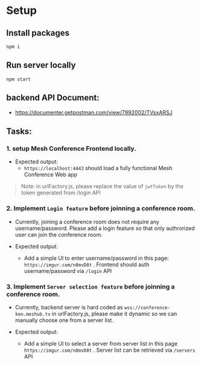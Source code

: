 # Setup

## Install packages

`npm i`

## Run server locally

`npm start`

## backend API Document:
  - https://documenter.getpostman.com/view/7992002/TVsxARSJ

## Tasks:

### 1. setup Mesh Conference Frontend locally.

  - Expected output:
    - `https://localhost:4443` should load a fully functional Mesh Conference Web app

  > Note: in urlFactory.js, please replace the value of `jwtToken` by the token generated from /login API


### 2. Implement `Login feature` before joinning a conference room.
  
  - Currently, joining a conference room does not require any username/password.  Please add a login feature so that only authrorized user can join the conference room.

  - Expected output:

    - Add a simple UI to enter username/password in this page: `https://imgur.com/n8mvD8t` . Frontend should auth username/password via `/login` API
    

### 3. Implement `Server selection feature` before joinning a conference room.

  - Currently, backend server is hard coded as `wss://conference-ken.meshub.tv` in urlFactory.js, please make it dynamic so we can manually choose one from a server list.

  - Expected output:
    - Add a simple UI to select a server from server list in this page `https://imgur.com/n8mvD8t` . Server list can be retrieved via `/servers` API



